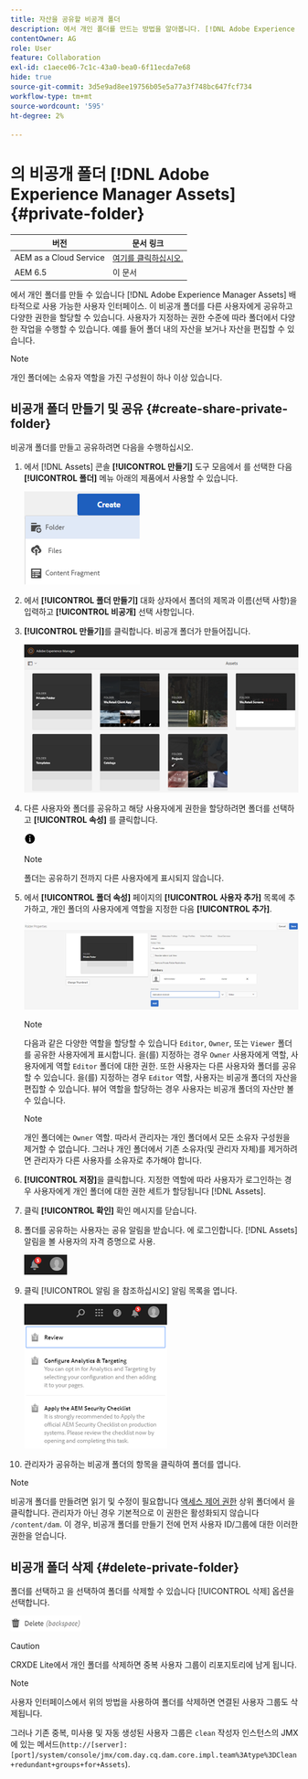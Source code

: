 ```yaml
---
title: 자산을 공유할 비공개 폴더
description: 에서 개인 폴더를 만드는 방법을 알아봅니다. [!DNL Adobe Experience Manager Assets] 다른 사용자와 공유하고 다양한 권한을 사용자에게 할당합니다.
contentOwner: AG
role: User
feature: Collaboration
exl-id: c1aece06-7c1c-43a0-bea0-6f11ecda7e68
hide: true
source-git-commit: 3d5e9ad8ee19756b05e5a77a3f748bc647fcf734
workflow-type: tm+mt
source-wordcount: '595'
ht-degree: 2%

---
```


# 의 비공개 폴더 [!DNL Adobe Experience Manager Assets] {#private-folder}

| 버전 | 문서 링크 |
| -------- | ---------------------------- |
| AEM as a Cloud Service | [여기를 클릭하십시오.](https://experienceleague.adobe.com/docs/experience-manager-cloud-service/content/assets/manage/private-folder.html?lang=en) |
| AEM 6.5 | 이 문서 |

에서 개인 폴더를 만들 수 있습니다 [!DNL Adobe Experience Manager Assets] 배타적으로 사용 가능한 사용자 인터페이스. 이 비공개 폴더를 다른 사용자에게 공유하고 다양한 권한을 할당할 수 있습니다. 사용자가 지정하는 권한 수준에 따라 폴더에서 다양한 작업을 수행할 수 있습니다. 예를 들어 폴더 내의 자산을 보거나 자산을 편집할 수 있습니다.

>[!NOTE]
>
>개인 폴더에는 소유자 역할을 가진 구성원이 하나 이상 있습니다.

## 비공개 폴더 만들기 및 공유 {#create-share-private-folder}

비공개 폴더를 만들고 공유하려면 다음을 수행하십시오.

1. 에서 [!DNL Assets] 콘솔 **[!UICONTROL 만들기]** 도구 모음에서 를 선택한 다음 **[!UICONTROL 폴더]** 메뉴 아래의 제품에서 사용할 수 있습니다.

   ![자산 폴더 만들기](assets/Create-folder.png)

1. 에서 **[!UICONTROL 폴더 만들기]** 대화 상자에서 폴더의 제목과 이름(선택 사항)을 입력하고 **[!UICONTROL 비공개]** 선택 사항입니다.

1. **[!UICONTROL 만들기]**&#x200B;를 클릭합니다. 비공개 폴더가 만들어집니다.

   ![chlimage_1-413](assets/chlimage_1-413.png)

1. 다른 사용자와 폴더를 공유하고 해당 사용자에게 권한을 할당하려면 폴더를 선택하고 **[!UICONTROL 속성]** 를 클릭합니다.

   ![정보 옵션](assets/do-not-localize/info-circle-icon.png)

   >[!NOTE]
   >
   >폴더는 공유하기 전까지 다른 사용자에게 표시되지 않습니다.

1. 에서 **[!UICONTROL 폴더 속성]** 페이지의 **[!UICONTROL 사용자 추가]** 목록에 추가하고, 개인 폴더의 사용자에게 역할을 지정한 다음 **[!UICONTROL 추가]**.

   ![chlimage_1-415](assets/chlimage_1-415.png)

   >[!NOTE]
   >
   >다음과 같은 다양한 역할을 할당할 수 있습니다 `Editor`, `Owner`, 또는 `Viewer` 폴더를 공유한 사용자에게 표시합니다. 을(를) 지정하는 경우 `Owner` 사용자에게 역할, 사용자에게 역할 `Editor` 폴더에 대한 권한. 또한 사용자는 다른 사용자와 폴더를 공유할 수 있습니다. 을(를) 지정하는 경우 `Editor` 역할, 사용자는 비공개 폴더의 자산을 편집할 수 있습니다. 뷰어 역할을 할당하는 경우 사용자는 비공개 폴더의 자산만 볼 수 있습니다.

   >[!NOTE]
   >
   >개인 폴더에는 `Owner` 역할. 따라서 관리자는 개인 폴더에서 모든 소유자 구성원을 제거할 수 없습니다. 그러나 개인 폴더에서 기존 소유자(및 관리자 자체)를 제거하려면 관리자가 다른 사용자를 소유자로 추가해야 합니다.

1. **[!UICONTROL 저장]**&#x200B;을 클릭합니다. 지정한 역할에 따라 사용자가 로그인하는 경우 사용자에게 개인 폴더에 대한 권한 세트가 할당됩니다 [!DNL Assets].
1. 클릭 **[!UICONTROL 확인]** 확인 메시지를 닫습니다.
1. 폴더를 공유하는 사용자는 공유 알림을 받습니다. 에 로그인합니다. [!DNL Assets] 알림을 볼 사용자의 자격 증명으로 사용.

   ![chlimage_1-416](assets/chlimage_1-416.png)

1. 클릭 [!UICONTROL 알림 을 참조하십시오] 알림 목록을 엽니다.

   ![알림 목록](assets/Assets-Notification.png)

1. 관리자가 공유하는 비공개 폴더의 항목을 클릭하여 폴더를 엽니다.

>[!NOTE]
>
>비공개 폴더를 만들려면 읽기 및 수정이 필요합니다 [액세스 제어 권한](/help/sites-administering/security.md#permissions-in-aem) 상위 폴더에서 을 클릭합니다. 관리자가 아닌 경우 기본적으로 이 권한은 활성화되지 않습니다 `/content/dam`. 이 경우, 비공개 폴더를 만들기 전에 먼저 사용자 ID/그룹에 대한 이러한 권한을 얻습니다.

## 비공개 폴더 삭제 {#delete-private-folder}

폴더를 선택하고 을 선택하여 폴더를 삭제할 수 있습니다 [!UICONTROL 삭제] 옵션을 선택합니다.

![위쪽 메뉴에서 옵션 삭제](assets/delete-option.png)

>[!CAUTION]
>
>CRXDE Lite에서 개인 폴더를 삭제하면 중복 사용자 그룹이 리포지토리에 남게 됩니다.

>[!NOTE]
>
>사용자 인터페이스에서 위의 방법을 사용하여 폴더를 삭제하면 연결된 사용자 그룹도 삭제됩니다.
>
>그러나 기존 중복, 미사용 및 자동 생성된 사용자 그룹은 `clean` 작성자 인스턴스의 JMX에 있는 메서드(`http://[server]:[port]/system/console/jmx/com.day.cq.dam.core.impl.team%3Atype%3DClean+redundant+groups+for+Assets`).
